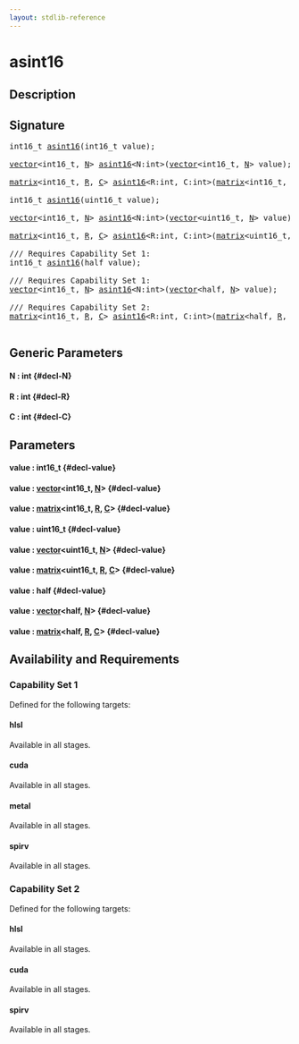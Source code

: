 ```yaml
---
layout: stdlib-reference
---
```


# asint16

## Description





## Signature 

<pre>
int16_t <a href="/stdlib-reference/global-decls/asint16">asint16</a>(int16_t <span class='code_param'>value</span>);

<a href="/stdlib-reference/types/vector/index">vector</a>&lt;int16_t, <a href="/stdlib-reference/types/vector/index#typeparam-N" class="code_var">N</a>&gt; <a href="/stdlib-reference/global-decls/asint16">asint16</a>&lt;N:int&gt;(<a href="/stdlib-reference/types/vector/index">vector</a>&lt;int16_t, <a href="/stdlib-reference/types/vector/index#typeparam-N" class="code_var">N</a>&gt; <span class='code_param'>value</span>);

<a href="/stdlib-reference/types/matrix/index">matrix</a>&lt;int16_t, <a href="/stdlib-reference/types/matrix/index#typeparam-R" class="code_var">R</a>, <a href="/stdlib-reference/types/matrix/index#typeparam-C" class="code_var">C</a>&gt; <a href="/stdlib-reference/global-decls/asint16">asint16</a>&lt;R:int, C:int&gt;(<a href="/stdlib-reference/types/matrix/index">matrix</a>&lt;int16_t, <a href="/stdlib-reference/types/matrix/index#typeparam-R" class="code_var">R</a>, <a href="/stdlib-reference/types/matrix/index#typeparam-C" class="code_var">C</a>&gt; <span class='code_param'>value</span>);

int16_t <a href="/stdlib-reference/global-decls/asint16">asint16</a>(uint16_t <span class='code_param'>value</span>);

<a href="/stdlib-reference/types/vector/index">vector</a>&lt;int16_t, <a href="/stdlib-reference/types/vector/index#typeparam-N" class="code_var">N</a>&gt; <a href="/stdlib-reference/global-decls/asint16">asint16</a>&lt;N:int&gt;(<a href="/stdlib-reference/types/vector/index">vector</a>&lt;uint16_t, <a href="/stdlib-reference/types/vector/index#typeparam-N" class="code_var">N</a>&gt; <span class='code_param'>value</span>);

<a href="/stdlib-reference/types/matrix/index">matrix</a>&lt;int16_t, <a href="/stdlib-reference/types/matrix/index#typeparam-R" class="code_var">R</a>, <a href="/stdlib-reference/types/matrix/index#typeparam-C" class="code_var">C</a>&gt; <a href="/stdlib-reference/global-decls/asint16">asint16</a>&lt;R:int, C:int&gt;(<a href="/stdlib-reference/types/matrix/index">matrix</a>&lt;uint16_t, <a href="/stdlib-reference/types/matrix/index#typeparam-R" class="code_var">R</a>, <a href="/stdlib-reference/types/matrix/index#typeparam-C" class="code_var">C</a>&gt; <span class='code_param'>value</span>);

/// Requires Capability Set 1:
int16_t <a href="/stdlib-reference/global-decls/asint16">asint16</a>(half <span class='code_param'>value</span>);

/// Requires Capability Set 1:
<a href="/stdlib-reference/types/vector/index">vector</a>&lt;int16_t, <a href="/stdlib-reference/types/vector/index#typeparam-N" class="code_var">N</a>&gt; <a href="/stdlib-reference/global-decls/asint16">asint16</a>&lt;N:int&gt;(<a href="/stdlib-reference/types/vector/index">vector</a>&lt;half, <a href="/stdlib-reference/types/vector/index#typeparam-N" class="code_var">N</a>&gt; <span class='code_param'>value</span>);

/// Requires Capability Set 2:
<a href="/stdlib-reference/types/matrix/index">matrix</a>&lt;int16_t, <a href="/stdlib-reference/types/matrix/index#typeparam-R" class="code_var">R</a>, <a href="/stdlib-reference/types/matrix/index#typeparam-C" class="code_var">C</a>&gt; <a href="/stdlib-reference/global-decls/asint16">asint16</a>&lt;R:int, C:int&gt;(<a href="/stdlib-reference/types/matrix/index">matrix</a>&lt;half, <a href="/stdlib-reference/types/matrix/index#typeparam-R" class="code_var">R</a>, <a href="/stdlib-reference/types/matrix/index#typeparam-C" class="code_var">C</a>&gt; <span class='code_param'>value</span>);

</pre>

## Generic Parameters

#### N  : int {#decl-N}
#### R  : int {#decl-R}
#### C  : int {#decl-C}

## Parameters

#### value  : int16\_t {#decl-value}
#### value  : [vector](/stdlib-reference/types/vector/index)\<int16\_t, [N](/stdlib-reference/types/vector/index#typeparam-N)\> {#decl-value}
#### value  : [matrix](/stdlib-reference/types/matrix/index)\<int16\_t, [R](/stdlib-reference/types/matrix/index#typeparam-R), [C](/stdlib-reference/types/matrix/index#typeparam-C)\> {#decl-value}
#### value  : uint16\_t {#decl-value}
#### value  : [vector](/stdlib-reference/types/vector/index)\<uint16\_t, [N](/stdlib-reference/types/vector/index#typeparam-N)\> {#decl-value}
#### value  : [matrix](/stdlib-reference/types/matrix/index)\<uint16\_t, [R](/stdlib-reference/types/matrix/index#typeparam-R), [C](/stdlib-reference/types/matrix/index#typeparam-C)\> {#decl-value}
#### value  : half {#decl-value}
#### value  : [vector](/stdlib-reference/types/vector/index)\<half, [N](/stdlib-reference/types/vector/index#typeparam-N)\> {#decl-value}
#### value  : [matrix](/stdlib-reference/types/matrix/index)\<half, [R](/stdlib-reference/types/matrix/index#typeparam-R), [C](/stdlib-reference/types/matrix/index#typeparam-C)\> {#decl-value}

## Availability and Requirements

### Capability Set 1

Defined for the following targets:

#### hlsl
Available in all stages.

#### cuda
Available in all stages.

#### metal
Available in all stages.

#### spirv
Available in all stages.


### Capability Set 2

Defined for the following targets:

#### hlsl
Available in all stages.

#### cuda
Available in all stages.

#### spirv
Available in all stages.



